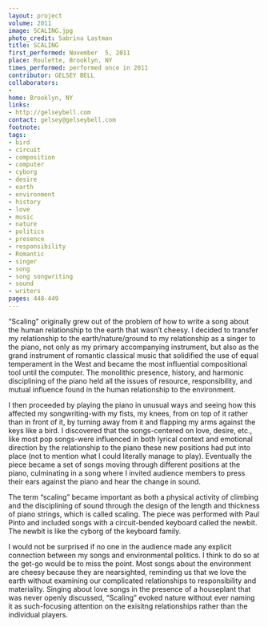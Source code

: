 ```yaml
---
layout: project
volume: 2011
image: SCALING.jpg
photo_credit: Sabrina Lastman
title: SCALING
first_performed: November  5, 2011
place: Roulette, Brooklyn, NY
times_performed: performed once in 2011
contributor: GELSEY BELL
collaborators:
- 
home: Brooklyn, NY
links:
- http://gelseybell.com
contact: gelsey@gelseybell.com
footnote: 
tags:
- bird
- circuit
- composition
- computer
- cyborg
- desire
- earth
- environment
- history
- love
- music
- nature
- politics
- presence
- responsibility
- Romantic
- singer
- song
- song songwriting
- sound
- writers
pages: 448-449
---
```


“Scaling” originally grew out of the problem of how to write a song about the human relationship to the earth that wasn’t cheesy. I decided to transfer my relationship to the earth/nature/ground to my relationship as a singer to the piano, not only as my primary accompanying instrument, but also as the grand instrument of romantic classical music that solidified the use of equal temperament in the West and became the most influential compositional tool until the computer. The monolithic presence, history, and harmonic disciplining of the piano held all the issues of resource, responsibility, and mutual influence found in the human relationship to the environment. 

I then proceeded by playing the piano in unusual ways and seeing how this affected my songwriting-with my fists, my knees, from on top of it rather than in front of it, by turning away from it and flapping my arms against the keys like a bird. I discovered that the songs-centered on love, desire, etc., like most pop songs-were influenced in both lyrical context and emotional direction by the relationship to the piano these new positions had put into place (not to mention what I could literally manage to play). Eventually the piece became a set of songs moving through different positions at the piano, culminating in a song where I invited audience members to press their ears against the piano and hear the change in sound. 

The term “scaling” became important as both a physical activity of climbing and the disciplining of sound through the design of the length and thickness of piano strings, which is called scaling. The piece was performed with Paul Pinto and included songs with a circuit-bended keyboard called the newbit. The newbit is like the cyborg of the keyboard family. 

I would not be surprised if no one in the audience made any explicit connection between my songs and environmental politics. I think to do so at the get-go would be to miss the point. Most songs about the environment are cheesy because they are nearsighted, reminding us that we love the earth without examining our complicated relationships to responsibility and materiality. Singing about love songs in the presence of a houseplant that was never openly discussed, “Scaling” evoked nature without ever naming it as such-focusing attention on the exisitng relationships rather than the individual players.

